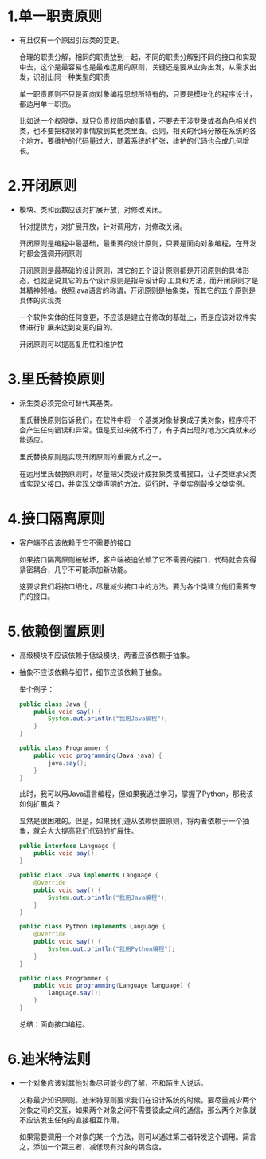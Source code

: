 

# 1.单一职责原则

* 有且仅有一个原因引起类的变更。

  合理的职责分解，相同的职责放到一起，不同的职责分解到不同的接口和实现中去，这个是最容易也是最难运用的原则，关键还是要从业务出发，从需求出发，识别出同一种类型的职责

  单一职责原则不只是面向对象编程思想所特有的，只要是模块化的程序设计，都适用单一职责。

  比如说一个权限类，就只负责权限内的事情，不要去干涉登录或者角色相关的类，也不要把权限的事情放到其他类里面。否则，相关的代码分散在系统的各个地方，要维护的代码量过大，随着系统的扩张，维护的代码也会成几何增长。

# 2.开闭原则

* 模块、类和函数应该对扩展开放，对修改关闭。

  针对提供方，对扩展开放，针对调用方，对修改关闭。

  开闭原则是编程中最基础，最重要的设计原则，只要是面向对象编程，在开发时都会强调开闭原则

  开闭原则是最基础的设计原则，其它的五个设计原则都是开闭原则的具体形态，也就是说其它的五个设计原则是指导设计的 工具和方法，而开闭原则才是其精神领袖。依照java语言的称谓，开闭原则是抽象类，而其它的五个原则是具体的实现类

  一个软件实体的任何变更，不应该是建立在修改的基础上，而是应该对软件实体进行扩展来达到变更的目的。

  开闭原则可以提高复用性和维护性

# 3.里氏替换原则

* 派生类必须完全可替代其基类。

  里氏替换原则告诉我们，在软件中将一个基类对象替换成子类对象，程序将不会产生任何错误和异常。但是反过来就不行了，有子类出现的地方父类就未必能适应。

  里氏替换原则是实现开闭原则的重要方式之一。

  在运用里氏替换原则时，尽量把父类设计成抽象类或者接口，让子类继承父类或实现父接口，并实现父类声明的方法。运行时，子类实例替换父类实例。

# 4.接口隔离原则

* 客户端不应该依赖于它不需要的接口

  如果接口隔离原则被破坏，客户端被迫依赖了它不需要的接口，代码就会变得紧密耦合，几乎不可能添加新功能。

  这要求我们将接口细化，尽量减少接口中的方法。要为各个类建立他们需要专门的接口。

# 5.依赖倒置原则

* 高级模块不应该依赖于低级模块，两者应该依赖于抽象。

* 抽象不应该依赖与细节，细节应该依赖于抽象。

  举个例子：

  ```java
  public class Java {
      public void say() {
          System.out.println("我用Java编程");
      }
  }
  
  public class Programmer {
      public void programming(Java java) {
          java.say();
      }
  }
  ```

  此时，我可以用Java语言编程，但如果我通过学习，掌握了Python，那我该如何扩展类？

  显然是很困难的。但是，如果我们遵从依赖倒置原则，将两者依赖于一个抽象，就会大大提高我们代码的扩展性。

  ```java
  public interface Language {
      public void say();
  }
  
  public class Java implements Language {
      @Override
      public void say() {
          System.out.println("我用Java编程");
      }
  }
  
  public class Python implements Language {
      @Override
      public void say() {
          System.out.println("我用Python编程");
      }
  }
  
  public class Programmer {
      public void programming(Language language) {
          language.say();
      }
  }
  ```

  总结：面向接口编程。

# 6.迪米特法则

* 一个对象应该对其他对象尽可能少的了解，不和陌生人说话。

  又称最少知识原则。迪米特原则要求我们在设计系统的时候，要尽量减少两个对象之间的交互，如果两个对象之间不需要彼此之间的通信，那么两个对象就不应该发生任何的直接相互作用。

  如果需要调用一个对象的某一个方法，则可以通过第三者转发这个调用。简言之，添加一个第三者，减低现有对象的耦合度。